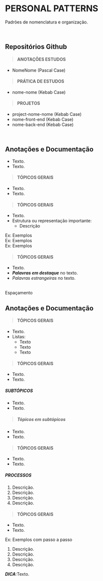 # PERSONAL PATTERNS
Padrões de nomenclatura e organização.

<br>

## Repositórios Github

> #### ANOTAÇÕES ESTUDOS

* NomeNome (Pascal Case)

> #### PRÁTICA DE ESTUDOS

* nome-nome (Kebab Case)

> #### PROJETOS

* project-nome-nome (Kebab Case)
* nome-front-end (Kebab Case)
* nome-back-end (Kebab Case)

<br>

## Anotações e Documentação
* Texto.
* Texto.

> #### TÓPICOS GERAIS
* Texto.
* Texto.

> #### TÓPICOS GERAIS
* Texto.
* Estrutura ou representação importante:
  - Descrição

Ex: Exemplos  
Ex: Exemplos  
Ex: Exemplos  

> #### TÓPICOS GERAIS
* Texto.
* ***Palavras em destaque*** no texto.
* *Palavras estrangeiras* no texto.

<br> Espaçamento

## Anotações e Documentação

> #### TÓPICOS GERAIS
* Texto.
* Listas:
  - Texto
  - Texto
  - Texto

> #### TÓPICOS GERAIS
* Texto.
* Texto.

##### SUBTÓPICOS
* Texto.
* Texto.

> ##### Tópicos em subtópicos
* Texto.
* Texto.

> #### TÓPICOS GERAIS
* Texto.
* Texto.

##### PROCESSOS
1. Descrição.
2. Descrição.
3. Descrição.
4. Descrição.

> #### TÓPICOS GERAIS
* Texto.
* Texto.

Ex: Exemplos com passo a passo  
1. Descrição.
2. Descrição.
3. Descrição.
4. Descrição.

***DICA***:Texto.

